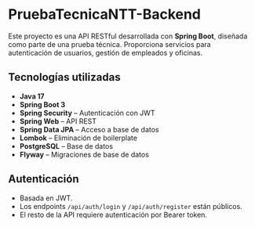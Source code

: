 # PruebaTecnicaNTT-Backend

Este proyecto es una API RESTful desarrollada con **Spring Boot**, diseñada como parte de una prueba técnica. Proporciona servicios para autenticación de usuarios, gestión de empleados y oficinas.

## Tecnologías utilizadas

- **Java 17**
- **Spring Boot 3**
- **Spring Security** – Autenticación con JWT
- **Spring Web** – API REST
- **Spring Data JPA** – Acceso a base de datos
- **Lombok** – Eliminación de boilerplate
- **PostgreSQL** – Base de datos
- **Flyway** – Migraciones de base de datos

## Autenticación

- Basada en JWT.
- Los endpoints `/api/auth/login` y `/api/auth/register` están públicos.
- El resto de la API requiere autenticación por Bearer token.

